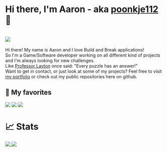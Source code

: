 # Hi there, I'm Aaron - aka [poonkje112][website] 👋
<br />![](https://komarev.com/ghpvc/?username=poonkje112)<br /><br />
Hi there! My name is Aaron and I love Build and Break applications!<br />
So I'm a Game/Software developer working on all different kind of projects and I'm always looking for new challenges. <br />
Like [Professor Layton](https://en.wikipedia.org/wiki/Professor_Layton) once said: "Every puzzle has an answer!" <br />
Want to get in contact, or just look at some of my projects? Feel free to visit [my portfolio][website] or check out my public repositories here on github.

## 🌟 My favorites
![](https://img.shields.io/badge/Editor-Jetbrains%20Rider-blue)
![](https://img.shields.io/badge/Code-C%23-blue)
![](https://img.shields.io/badge/Code-JavaScript-blue)

# 📈 Stats
<a href="https://github.com/poonkje112">
  <img align="top" src="https://github-readme-stats.vercel.app/api?username=poonkje112&show_icons=true&theme=default" />
</a>
<a href="https://github.com/poonkje112">
  <img align="top" src="https://github-readme-stats.vercel.app/api/top-langs/?username=poonkje112&hide=shaderlab,ASP.NET&layout=compact&theme=default" />
</a>

<br />
<br />

[git]: https://github.com/poonkje112
[website]: https://www.poonkje.com/

